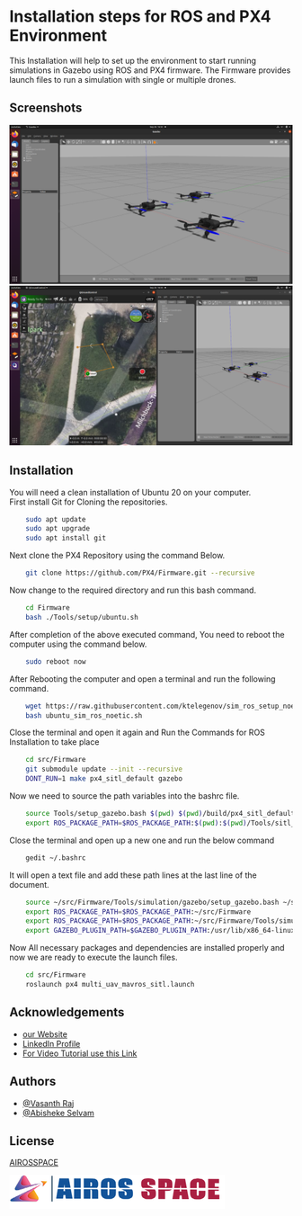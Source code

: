 
# Installation steps for ROS and PX4 Environment

This Installation will help to set up the environment to start running simulations in Gazebo using ROS and PX4 firmware. The Firmware provides launch files to run a simulation with single or multiple drones.

## Screenshots

![Multi-Drone Shots](https://github.com/Airosspace/ROS_PX4_Installation/blob/main/images/image1.png)\
![Multi-Drone GCS Swarm Operation](https://github.com/Airosspace/ROS_PX4_Installation/blob/main/images/iamge2.png)

## Installation
You will need a clean installation of Ubuntu 20 on your computer.\
First install Git for Cloning the repositories.
```bash
    sudo apt update
    sudo apt upgrade
    sudo apt install git
```
Next clone the PX4 Repository using the command Below.
```bash
    git clone https://github.com/PX4/Firmware.git --recursive
```
Now change to the required directory and run this bash command.
```bash
    cd Firmware
    bash ./Tools/setup/ubuntu.sh
```
After completion of the above executed command, You need to reboot the computer using the command below.
```bash
    sudo reboot now
```
After Rebooting the computer and open a terminal and run the following command.
```bash
    wget https://raw.githubusercontent.com/ktelegenov/sim_ros_setup_noetic/main/ubuntu_sim_ros_noetic.sh
    bash ubuntu_sim_ros_noetic.sh
```
Close the terminal and open it again and Run the Commands for ROS Installation to take place
```bash
    cd src/Firmware
    git submodule update --init --recursive
    DONT_RUN=1 make px4_sitl_default gazebo
```
Now we need to source the path variables into the bashrc file.
```bash
    source Tools/setup_gazebo.bash $(pwd) $(pwd)/build/px4_sitl_default
    export ROS_PACKAGE_PATH=$ROS_PACKAGE_PATH:$(pwd):$(pwd)/Tools/sitl_gazebo
```
Close the terminal and open up a new one and run the below command
```bash
    gedit ~/.bashrc
```
It will open a text file and add these path lines at the last line of the document.
```bash
    source ~/src/Firmware/Tools/simulation/gazebo/setup_gazebo.bash ~/src/Firmware ~/src/Firmware/build/px4_sitl_default
    export ROS_PACKAGE_PATH=$ROS_PACKAGE_PATH:~/src/Firmware
    export ROS_PACKAGE_PATH=$ROS_PACKAGE_PATH:~/src/Firmware/Tools/simulation/gazebo/sitl_gazebo
    export GAZEBO_PLUGIN_PATH=$GAZEBO_PLUGIN_PATH:/usr/lib/x86_64-linux-gnu/gazebo-9/plugins
```
Now All necessary packages and dependencies are installed properly and now we are ready to execute the launch files.
```bash
    cd src/Firmware
    roslaunch px4 multi_uav_mavros_sitl.launch
```
## Acknowledgements

 - [our Website](https://airosspace.com/)
 - [LinkedIn Profile](https://twitter.com/airosspace)
 - [For Video Tutorial use this Link](https://youtube.com/channel/UCjYW5HZyEUAJd96KT5pJPxw)
## Authors

- [@Vasanth Raj](https://github.com/vasantharajr)
- [@Abisheke Selvam](https://www.github.com/abisheke-rgb)


## License

[AIROSSPACE](https://choosealicense.com/licenses/mit/)


![Logo](https://github.com/Airosspace/ROS_PX4_Installation/blob/main/images/logo.png)

